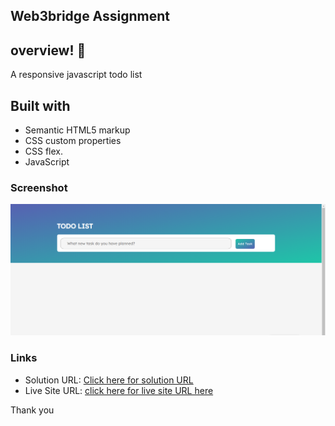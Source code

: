 
## Web3bridge Assignment

## overview! 👋
A responsive javascript todo list
## Built with

- Semantic HTML5 markup
- CSS custom properties
- CSS flex.
- JavaScript



### Screenshot

![Design previev for this project](./laptop%20mode.PNG)


### Links

- Solution URL: [Click here for solution URL](https://github.com/Nonnyjoe/javascript-todo-list)
- Live Site URL: [click here for live site URL here](https://nonnyjoe.github.io/javascript-todo-list/)

Thank you



